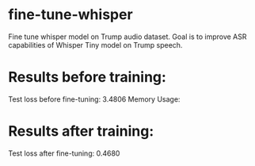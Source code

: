 # fine-tune-whisper
Fine tune whisper model on Trump audio dataset. Goal is to improve ASR capabilities of Whisper Tiny model on Trump speech.

# Results before training:
Test loss before fine-tuning: 3.4806
Memory Usage: 

# Results after training:
Test loss after fine-tuning: 0.4680
